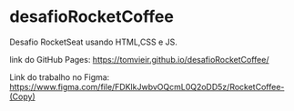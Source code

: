 # desafioRocketCoffee
Desafio RocketSeat usando HTML,CSS e JS.

link do GitHub Pages: https://tomvieir.github.io/desafioRocketCoffee/

Link do trabalho no Figma: https://www.figma.com/file/FDKlkJwbvOQcmL0Q2oDD5z/RocketCoffee-(Copy)
